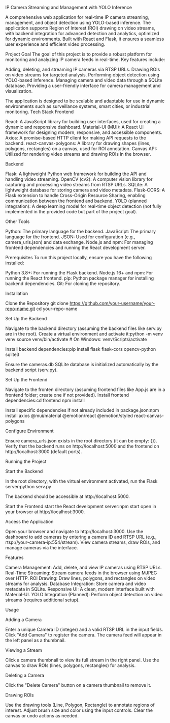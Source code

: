 IP Camera Streaming and Management with YOLO Inference

A comprehensive web application for real-time IP camera streaming, management, and object detection using YOLO-based inference. The application supports Region of Interest (ROI) drawing on video streams, with backend integration for advanced detection and analytics, optimized for dynamic environments. Built with React and Flask, it ensures a seamless user experience and efficient video processing.

Project Goal
The goal of this project is to provide a robust platform for monitoring and analyzing IP camera feeds in real-time. Key features include:

Adding, deleting, and streaming IP cameras via RTSP URLs.
Drawing ROIs on video streams for targeted analysis.
Performing object detection using YOLO-based inference.
Managing camera and video data through a SQLite database.
Providing a user-friendly interface for camera management and visualization.

The application is designed to be scalable and adaptable for use in dynamic environments such as surveillance systems, smart cities, or industrial monitoring.
Tech Stack
Frontend

React: A JavaScript library for building user interfaces, used for creating a dynamic and responsive dashboard.
Material-UI (MUI): A React UI framework for designing modern, responsive, and accessible components.
Axios: A promise-based HTTP client for making API requests to the backend.
react-canvas-polygons: A library for drawing shapes (lines, polygons, rectangles) on a canvas, used for ROI annotation.
Canvas API: Utilized for rendering video streams and drawing ROIs in the browser.

Backend

Flask: A lightweight Python web framework for building the API and handling video streaming.
OpenCV (cv2): A computer vision library for capturing and processing video streams from RTSP URLs.
SQLite: A lightweight database for storing camera and video metadata.
Flask-CORS: A Flask extension to handle Cross-Origin Resource Sharing, enabling communication between the frontend and backend.
YOLO (planned integration): A deep learning model for real-time object detection (not fully implemented in the provided code but part of the project goal).

Other Tools

Python: The primary language for the backend.
JavaScript: The primary language for the frontend.
JSON: Used for configuration (e.g., camera_urls.json) and data exchange.
Node.js and npm: For managing frontend dependencies and running the React development server.

Prerequisites
To run this project locally, ensure you have the following installed:

Python 3.8+: For running the Flask backend.
Node.js 16+ and npm: For running the React frontend.
pip: Python package manager for installing backend dependencies.
Git: For cloning the repository.

Installation

Clone the Repository
git clone https://github.com/your-username/your-repo-name.git
cd your-repo-name


Set Up the Backend

Navigate to the backend directory (assuming the backend files like serv.py are in the root).
Create a virtual environment and activate it:python -m venv venv
source venv/bin/activate  # On Windows: venv\Scripts\activate


Install backend dependencies:pip install flask flask-cors opencv-python sqlite3


Ensure the cameras.db SQLite database is initialized automatically by the backend script (serv.py).


Set Up the Frontend

Navigate to the fronten directory (assuming frontend files like App.js are in a frontend folder; create one if not provided).
Install frontend dependencies:cd frontend
npm install


Install specific dependencies if not already included in package.json:npm install axios @mui/material @emotion/react @emotion/styled react-canvas-polygons


Configure Environment

Ensure camera_urls.json exists in the root directory (it can be empty: {}).
Verify that the backend runs on http://localhost:5000 and the frontend on http://localhost:3000 (default ports).



Running the Project

Start the Backend

In the root directory, with the virtual environment activated, run the Flask server:python serv.py


The backend should be accessible at http://localhost:5000.


Start the Frontend
start the React development server:npm start
open in your browser at http://localhost:3000.


Access the Application

Open your browser and navigate to http://localhost:3000.
Use the dashboard to add cameras by entering a camera ID and RTSP URL (e.g., rtsp://your-camera-ip:554/stream).
View camera streams, draw ROIs, and manage cameras via the interface.


Features

Camera Management: Add, delete, and view IP cameras using RTSP URLs.
Real-Time Streaming: Stream camera feeds in the browser using MJPEG over HTTP.
ROI Drawing: Draw lines, polygons, and rectangles on video streams for analysis.
Database Integration: Store camera and video metadata in SQLite.
Responsive UI: A clean, modern interface built with Material-UI.
YOLO Integration (Planned): Perform object detection on video streams (requires additional setup).

Usage

Adding a Camera

Enter a unique Camera ID (integer) and a valid RTSP URL in the input fields.
Click "Add Camera" to register the camera.
The camera feed will appear in the left panel as a thumbnail.


Viewing a Stream

Click a camera thumbnail to view its full stream in the right panel.
Use the canvas to draw ROIs (lines, polygons, rectangles) for analysis.


Deleting a Camera

Click the "Delete Camera" button on a camera thumbnail to remove it.


Drawing ROIs

Use the drawing tools (Line, Polygon, Rectangle) to annotate regions of interest.
Adjust brush size and color using the input controls.
Clear the canvas or undo actions as needed.




